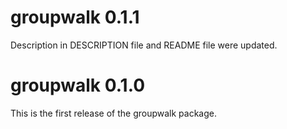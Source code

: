 
<!-- NEWS.md is generated from NEWS.Rmd. Please edit that file -->

# groupwalk 0.1.1

Description in DESCRIPTION file and README file were updated.

# groupwalk 0.1.0

This is the first release of the groupwalk package.
